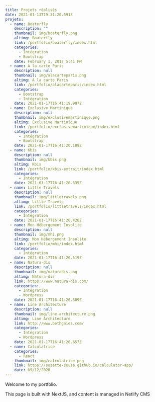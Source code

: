```yaml
---
title: Projets réalisés
date: 2021-01-13T19:31:20.591Z
projets:
  - name: Boaterfly
    description: ""
    thumbnail: img/boaterfly.png
    altimg: Boaterfly
    link: /portfolio/boaterfly/index.html
    categories:
      - Intégration
      - Bootstrap
    date: February 1, 2017 5:41 PM
  - name: A la carte Paris
    description: null
    thumbnail: img/alacarteparis.png
    altimg: A la carte Paris
    link: /portfolio/alacarteparis/index.html
    categories:
      - Bootstrap
      - Intégration
    date: 2021-01-17T16:41:19.987Z
  - name: Exclusive Martinique
    description: null
    thumbnail: img/exclusivemartinique.png
    altimg: Exclusive Martinique
    link: /portfolio/exclusivemartinique/index.html
    categories:
      - Intégration
      - Bootstrap
    date: 2021-01-17T16:41:20.189Z
  - name: Kbis
    description: null
    thumbnail: img/kbis.png
    altimg: Kbis
    link: /portfolio/kbis-extrait/index.html
    categories:
      - Intégration
    date: 2021-01-17T16:41:20.335Z
  - name: Little Travels
    description: null
    thumbnail: img/littletravels.png
    altimg: Little Travels
    link: /portfolio/littletravels/index.html
    categories:
      - Intégration
    date: 2021-01-17T16:41:20.428Z
  - name: Mon Hébergement Insolite
    description: null
    thumbnail: img/mhi.png
    altimg: Mon Hébergement Insolite
    link: /portfolio/mhi/index.html
    categories:
      - Intégration
    date: 2021-01-17T16:41:20.519Z
  - name: Natura-dis
    description: null
    thumbnail: img/naturadis.png
    altimg: Natura-dis
    link: https://www.natura-dis.com/
    categories:
      - Intégration
      - Wordpress
    date: 2021-01-17T16:41:20.589Z
  - name: Line Architecture
    description: null
    thumbnail: img/line-architecture.png
    altimg: Line Architecture
    link: http://www.bethgnies.com/
    categories:
      - Intégration
      - Wordpress
    date: 2021-01-17T16:41:20.657Z
  - name: Calculatrice
    categories:
      - React
    thumbnail: img/calculatrice.png
    link: https://suzette-sousa.github.io/calculator-app/
    date: 09/12/2020
---
```

Welcome to my portfolio.

This page is built with NextJS, and content is managed in Netlify CMS
